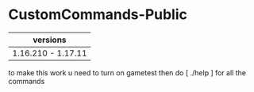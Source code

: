 # CustomCommands-Public

versions |
------------ |
1.16.210 - 1.17.11 | 

to make this work u need to turn on gametest
then do [ ./help ] for all the commands
